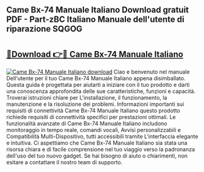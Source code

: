 ## Came Bx-74 Manuale Italiano Download gratuit PDF - Part-zBC Italiano Manuale dell'utente di riparazione SQGOG

# <h2><a href="http://dfde2g.blite.top/?on=Came+Bx-74+Manuale+Italiano">🔗Download 👉🔴 Came Bx-74 Manuale Italiano</a></h2>

[![Came Bx-74 Manuale Italiano download](https://i.imgur.com/lujVjoI.png)](http://dfde2g.blite.top/?on=Came+Bx-74+Manuale+Italiano)
Ciao e benvenuto nel manuale Dell'utente per il tuo Came Bx-74 Manuale Italiano appena disimballato. Questa guida è progettata per aiutarti a iniziare con il tuo prodotto e darti una conoscenza approfondita delle sue caratteristiche, funzioni e capacità. Troverai istruzioni chiare per L'installazione, il funzionamento, la manutenzione e la risoluzione dei problemi. Informazioni importanti sui requisiti di connettività Came Bx-74 Manuale Italiano questo prodotto richiede requisiti di connettività specifici per prestazioni ottimali. Le funzionalità avanzate di Came Bx-74 Manuale Italiano includono monitoraggio in tempo reale, comandi vocali, Avvisi personalizzabili e Compatibilità Multi-Dispositivo, tutti accessibili tramite L'interfaccia elegante e intuitiva. Ci aspettiamo che Came Bx-74 Manuale Italiano sia stata una risorsa chiara e di facile comprensione nel tuo viaggio verso la padronanza dell'uso del tuo nuovo gadget. Se hai bisogno di aiuto o chiarimenti, non esitare a contattare il nostro team di supporto.
